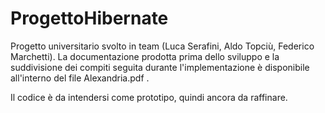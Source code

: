 # ProgettoHibernate

Progetto universitario svolto in team (Luca Serafini, Aldo Topciù, Federico Marchetti). La documentazione prodotta prima dello sviluppo e la suddivisione dei compiti seguita durante l'implementazione è disponibile all'interno del file Alexandria.pdf .

Il codice è da intendersi come prototipo, quindi ancora da raffinare. 
